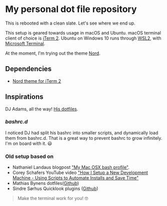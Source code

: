 # My personal dot file repository
This is rebooted with a clean slate. Let's see where we end up.

This setup is geared towards usage in macOS and Ubuntu. macOS terminal client of choice is [iTerm 2](https://iterm2.com). Ubuntu on Windows 10 runs through [WSL2](https://docs.microsoft.com/en-us/windows/wsl/install-win10), with [Microsoft Terminal](https://github.com/Microsoft/Terminal).

At the moment, I'm trying out the theme [Nord](https://www.nordtheme.com).
## Dependencies
* [Nord theme for iTerm 2](https://github.com/arcticicestudio/nord-iterm2)

## Inspirations
DJ Adams, all the way! [His dotfiles](https://github.com/qmacro/dotfiles).

### *bashrc.d*
I noticed DJ had split his bashrc into smaller scripts, and dynamically load them from bashrc.d. That is a great way to prevent bashrc to grow infinitely. I'm on board with it. 😃

### Old setup based on
* Nathaniel Landaus blogpost ["My Mac OSX bash profile"](https://natelandau.com/my-mac-osx-bash_profile/).
* Corey Schafers YouTube video ["How I Setup a New Development Machine - Using Scripts to Automate Installs and Save Time"](https://www.youtube.com/watch?v=kIdiWut8eD8)
* Mathias Bynens dotfiles([Github](https://github.com/mathiasbynens/dotfiles))
* Sindre Sørhus Quicklook plugins ([Github](https://github.com/sindresorhus/quick-look-plugins))


> Make the terminal work for you! 🤓
